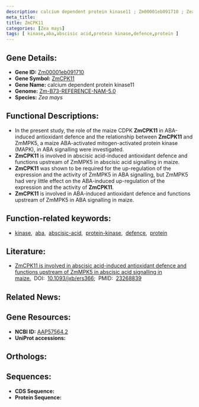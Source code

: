 ```yaml
---
description: calcium dependent protein kinase11 ; Zm00001eb091710 ; Zea mays
meta_title:
title: ZmCPK11
categories: [Zea mays]
tags: [ kinase,aba,abscisic acid,protein kinase,defence,protein ]
---
```


## Gene Details:
- **Gene ID:** [Zm00001eb091710]()
- **Gene Symbol:** <u>ZmCPK11</u>
- **Gene Name:** calcium dependent protein kinase11
- **Genome:** [Zm-B73-REFERENCE-NAM-5.0]()
- **Species:** *Zea mays*

## Functional Descriptions:
   - In the present study, the role of the maize CDPK **ZmCPK11** in ABA-induced antioxidant defence and the relationship between **ZmCPK11** and ZmMPK5, a maize ABA-activated mitogen-activated protein kinase (MAPK), in ABA signalling were investigated.
   - **ZmCPK11** is involved in abscisic acid-induced antioxidant defence and functions upstream of ZmMPK5 in abscisic acid signalling in maize.
   - **ZmCPK11** was shown to be required for the up-regulation of the expression and the activity of ZmMPK5 in ABA signalling, but ZmMPK5 had very little effect on the ABA-induced up-regulation of the expression and the activity of **ZmCPK11**.
   - **ZmCPK11** is involved in ABA-induced antioxidant defence and functions upstream of ZmMPK5 in ABA signalling in maize.

## Function-related keywords:
   - [kinase](/tags/kinase/),&nbsp;&nbsp;[aba](/tags/aba/),&nbsp;&nbsp;[abscisic-acid](/tags/abscisic-acid/),&nbsp;&nbsp;[protein-kinase](/tags/protein-kinase/),&nbsp;&nbsp;[defence](/tags/defence/),&nbsp;&nbsp;[protein](/tags/protein/)

## Literature:
   - [ZmCPK11 is involved in abscisic acid-induced antioxidant defence and functions upstream of ZmMPK5 in abscisic acid signalling in maize.](https://doi.org/10.1093/jxb/ers366)&nbsp;&nbsp;DOI:&nbsp;&nbsp;[10.1093/jxb/ers366](https://doi.org/10.1093/jxb/ers366);&nbsp;&nbsp;PMID:&nbsp;&nbsp;[23268839](https://pubmed.ncbi.nlm.nih.gov/23268839/)

## Related News:

## Gene Resources:
- **NCBI ID:**  [AAP57564.2](https://www.ncbi.nlm.nih.gov/gene/?term=AAP57564.2)
- **UniProt accessions:**  [](https://www.uniprot.org/uniprotkb//entry)

## Orthologs:

## Sequences:
- **CDS Sequence:**
- **Protein Sequence:**
